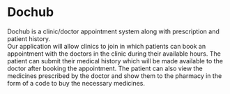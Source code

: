 # Dochub
Dochub is a clinic/doctor appointment system along with prescription and patient history.</br>
Our application will allow clinics to join in which patients can book an appointment with the doctors in the clinic during their available hours. The patient can submit their medical history which will be made available to the doctor after booking the appointment. The patient can also view the medicines prescribed by the doctor and show them to the pharmacy in the form of a code to buy the necessary medicines.
